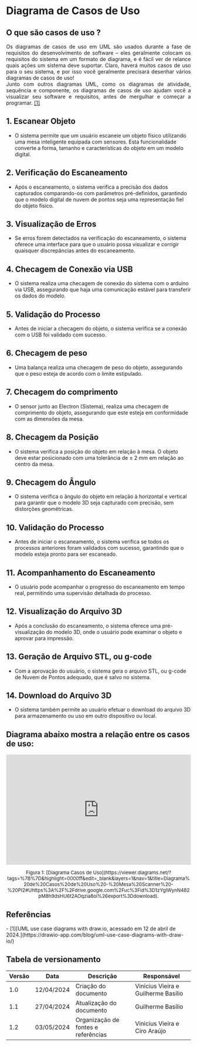 # Diagrama de Casos de Uso

## O que são casos de uso ?
<p style="text-align:justify;">
Os diagramas de casos de uso em UML são usados durante a fase de requisitos do desenvolvimento de software – eles geralmente colocam os requisitos do sistema em um formato de diagrama, e é fácil ver de relance quais ações um sistema deve suportar. Claro, haverá muitos casos de uso para o seu sistema, e por isso você geralmente precisará desenhar vários diagramas de casos de uso!
<br/>
Junto com outros diagramas UML, como os diagramas de atividade, sequência e componente, os diagramas de casos de uso ajudam você a visualizar seu software e requisitos, antes de mergulhar e começar a programar.
<a href="/software/casos-de-uso#ref-1">[1]</a>
</p>

## 1. Escanear Objeto
- O sistema permite que um usuário escaneie um objeto físico utilizando uma mesa inteligente equipada com sensores. Esta funcionalidade converte a forma, tamanho e características do objeto em um modelo digital.

## 2. Verificação do Escaneamento
- Após o escaneamento, o sistema verifica a precisão dos dados capturados comparando-os com parâmetros pré-definidos, garantindo que o modelo digital de nuvem de pontos seja uma representação fiel do objeto físico.

## 3. Visualização de Erros
- Se erros forem detectados na verificação do escaneamento, o sistema oferece uma interface para que o usuário possa visualizar e corrigir quaisquer discrepâncias antes do escaneamento.

## 4. Checagem de Conexão via USB
- O sistema realiza uma checagem de conexão do sistema com o arduíno via USB, assegurando que haja uma comunicação estável para transferir os dados do modelo.

## 5. Validação do Processo
- Antes de iniciar a checagem do objeto, o sistema verifica se a conexão com o USB foi validado com sucesso.

## 6. Checagem de peso
- Uma balança realiza uma checagem de peso do objeto, assegurando que o peso esteja de acordo com o limite estipulado.

## 7. Checagem do comprimento
- O sensor junto ao Electron (Sistema), realiza uma checagem de comprimento do objeto, assegurando que este esteja em conformidade com as dimensões da mesa.

## 8. Checagem da Posição
- O sistema verifica a posição do objeto em relação à mesa. O objeto deve estar posicionado com uma tolerância de ± 2 mm em relação ao centro da mesa.

## 9. Checagem do Ângulo
- O sistema verifica o ângulo do objeto em relação à horizontal e vertical para garantir que o modelo 3D seja capturado com precisão, sem distorções geométricas.

## 10. Validação do Processo
- Antes de iniciar o escaneamento, o sistema verifica se todos os processos anteriores foram validados com sucesso, garantindo que o modelo esteja pronto para ser escaneado.

## 11. Acompanhamento do Escaneamento
- O usuário pode acompanhar o progresso do escaneamento em tempo real, permitindo uma supervisão detalhada do processo.

## 12. Visualização do Arquivo 3D
- Após a conclusão do escaneamento, o sistema oferece uma pré-visualização do modelo 3D, onde o usuário pode examinar o objeto e aprovar para impressão.

## 13. Geração de Arquivo STL, ou g-code
- Com a aprovação do usuário, o sistema gera o arquivo STL, ou g-code de Nuvem de Pontos adequado, que é salvo no sistema.

## 14. Download do Arquivo 3D
- O sistema também permite ao usuário efetuar o download do arquivo 3D para armazenamento ou uso em outro dispositivo ou local.

## Diagrama abaixo mostra a relação entre os casos de uso:
<iframe frameborder="0" style="width:100%;height:300px;" src="https://viewer.diagrams.net/?tags=%7B%7D&highlight=0000ff&edit=_blank&layers=1&nav=1&title=Diagrama%20de%20Casos%20de%20Uso%20-%20Mesa%20Scanner%20-%20PI2#Uhttps%3A%2F%2Fdrive.google.com%2Fuc%3Fid%3D1zYgIWynN482pM8h9dsHU6t2AOqzia8oi%26export%3Ddownload"></iframe>
<font size="2"><p style="text-align: center">Figura 1: [Diagrama Casos de Uso](https://viewer.diagrams.net/?tags=%7B%7D&highlight=0000ff&edit=_blank&layers=1&nav=1&title=Diagrama%20de%20Casos%20de%20Uso%20-%20Mesa%20Scanner%20-%20PI2#Uhttps%3A%2F%2Fdrive.google.com%2Fuc%3Fid%3D1zYgIWynN482pM8h9dsHU6t2AOqzia8oi%26export%3Ddownload).</p></font>

## Referências
<div id="ref-1"/>
- [1][UML use case diagrams with draw.io, acessado em 12 de abril de 2024.](https://drawio-app.com/blog/uml-use-case-diagrams-with-draw-io/)

## Tabela de versionamento

| Versão| Data | Descrição | Responsável|
|-------|------|-----------|------------|
| 1.0 | 12/04/2024 | Criação do documento | Vinicius Vieira e Guilherme Basílio |
| 1.1 | 27/04/2024 | Atualização do documento | Guilherme Basílio |
| 1.2 | 03/05/2024 | Organização de fontes e referências | Vinicius Vieira e Ciro Araújo |

